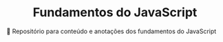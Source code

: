 <h1 align="center"
    <p>
Fundamentos do JavaScript
</h1>

🔭 Repositório para conteúdo e anotações dos fundamentos do JavaScript
